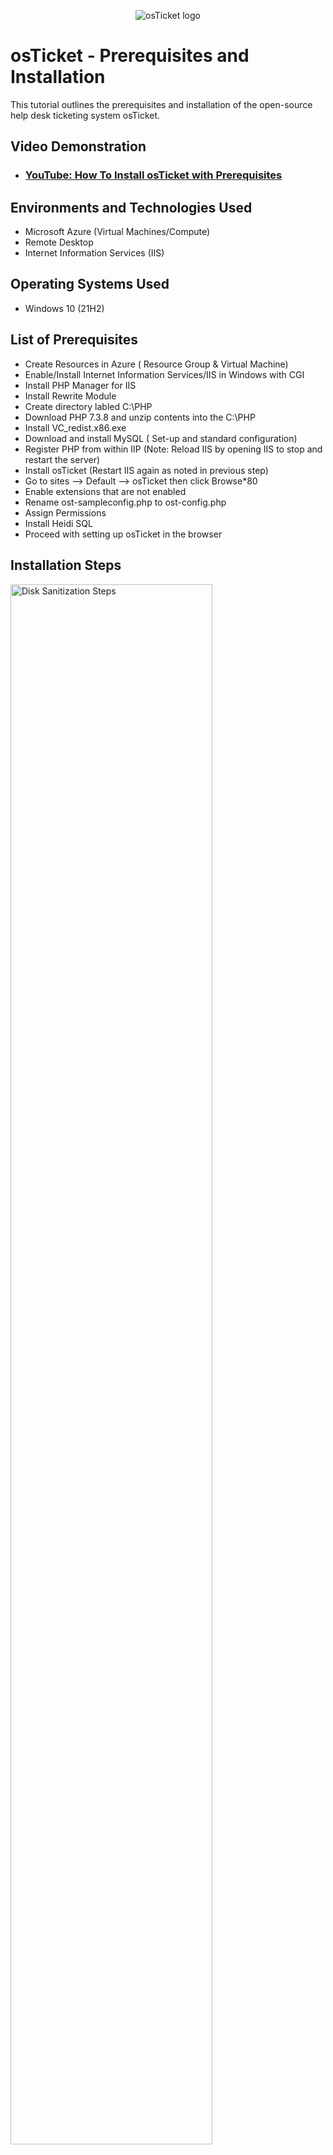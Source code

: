 <p align="center">
<img src="https://i.imgur.com/Clzj7Xs.png" alt="osTicket logo"/>
</p>

<h1>osTicket - Prerequisites and Installation</h1>
This tutorial outlines the prerequisites and installation of the open-source help desk ticketing system osTicket.<br />


<h2>Video Demonstration</h2>

- ### [YouTube: How To Install osTicket with Prerequisites](https://www.youtube.com)

<h2>Environments and Technologies Used</h2>

- Microsoft Azure (Virtual Machines/Compute)
- Remote Desktop
- Internet Information Services (IIS)

<h2>Operating Systems Used </h2>

- Windows 10</b> (21H2)

<h2>List of Prerequisites</h2>

- Create Resources in Azure ( Resource Group & Virtual Machine)
- Enable/Install Internet Information Services/IIS in Windows with CGI
- Install PHP Manager for IIS
- Install Rewrite Module
- Create directory labled C:\PHP
- Download PHP 7.3.8 and unzip contents into the C:\PHP
- Install VC_redist.x86.exe
- Download and install MySQL ( Set-up and standard configuration)
- Register PHP from within IIP (Note: Reload IIS by opening IIS to stop and restart the server)
- Install osTicket (Restart IIS again as noted in previous step)
- Go to sites --> Default --> osTicket then click Browse*80 
- Enable extensions that are not enabled
- Rename ost-sampleconfig.php to ost-config.php
- Assign Permissions 
- Install Heidi SQL
- Proceed with setting up osTicket in the browser


<h2>Installation Steps</h2>

<p>
<img src=https://i.imgur.com/1HIG877.png height="80%" width="80%" alt="Disk Sanitization Steps"/>
</p>
<p> Above is a picture indicating that Internet Information Services was succcessfully enabled. 

</p>
<br />

<p>
<img src="https://i.imgur.com/DJmEXEB.png" height="80%" width="80%" alt="Disk Sanitization Steps"/>
</p>
<p>
Lorem ipsum dolor sit amet, consectetur adipiscing elit, sed do eiusmod tempor incididunt ut labore et dolore magna aliqua. Ut enim ad minim veniam, quis nostrud exercitation ullamco laboris nisi ut aliquip ex ea commodo consequat. Duis aute irure dolor in reprehenderit in voluptate velit esse cillum dolore eu fugiat nulla pariatur.
</p>
<br />

<p>
<img src="https://i.imgur.com/DJmEXEB.png" height="80%" width="80%" alt="Disk Sanitization Steps"/>
</p>
<p>
Lorem ipsum dolor sit amet, consectetur adipiscing elit, sed do eiusmod tempor incididunt ut labore et dolore magna aliqua. Ut enim ad minim veniam, quis nostrud exercitation ullamco laboris nisi ut aliquip ex ea commodo consequat. Duis aute irure dolor in reprehenderit in voluptate velit esse cillum dolore eu fugiat nulla pariatur.
</p>
<br />
